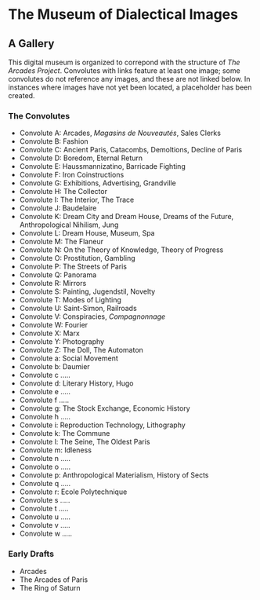 
# The Museum of Dialectical Images
## A Gallery
This digital museum is organized to correpond with the structure of _The Arcades Project_. Convolutes with links feature at least one image; some convolutes do not reference any images, and these are not linked below. In instances where images have not yet been located, a placeholder has been created. 

### The Convolutes
- Convolute A: Arcades, _Magasins de Nouveautés_, Sales Clerks
- Convolute B: Fashion
- Convolute C: Ancient Paris, Catacombs, Demoltions, Decline of Paris
- Convolute D: Boredom, Eternal Return
- Convolute E: Haussmannizatino, Barricade Fighting
- Convolute F: Iron Coinstructions
- Convolute G: Exhibitions, Advertising, Grandville
- Convolute H: The Collector
- Convolute I: The Interior, The Trace
- Convolute J: Baudelaire
- Convolute K: Dream City and Dream House, Dreams of the Future, Anthropological Nihilism, Jung
- Convolute L: Dream House, Museum, Spa
- Convolute M: The Flaneur
- Convolute N: On the Theory of Knowledge, Theory of Progress
- Convolute O: Prostitution, Gambling
- Convolute P: The Streets of Paris
- Convolute Q: Panorama
- Convolute R: Mirrors
- Convolute S: Painting, Jugendstil, Novelty
- Convolute T: Modes of Lighting
- Convolute U: Saint-Simon, Railroads
- Convolute V: Conspiracies, _Compagnonnage_
- Convolute W: Fourier
- Convolute X: Marx
- Convolute Y: Photography
- Convolute Z: The Doll, The Automaton
- Convolute a: Social Movement
- Convolute b: Daumier
- Convolute c .....
- Convolute d: Literary History, Hugo
- Convolute e .....
- Convolute f .....
- Convolute g: The Stock Exchange, Economic History
- Convolute h .....
- Convolute i: Reproduction Technology, Lithography
- Convolute k: The Commune
- Convolute l: The Seine, The Oldest Paris
- Convolute m: Idleness
- Convolute n .....
- Convolute o .....
- Convolute p: Anthropological Materialism, History of Sects
- Convolute q .....
- Convolute r: Ecole Polytechnique
- Convolute s .....
- Convolute t .....
- Convolute u .....
- Convolute v .....
- Convolute w .....

### Early Drafts
- Arcades
- The Arcades of Paris
- The Ring of Saturn
